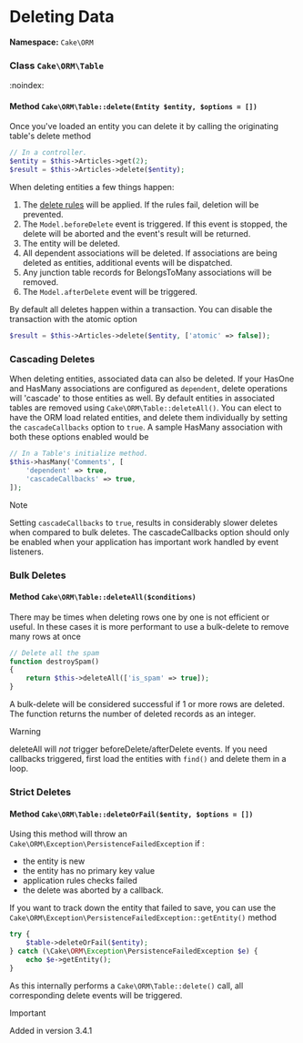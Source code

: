 # Deleting Data

**Namespace:** `Cake\ORM`

### Class `Cake\ORM\Table`

:noindex:

#### Method `Cake\ORM\Table::delete(Entity $entity, $options = [])`

Once you've loaded an entity you can delete it by calling the originating
table's delete method

```php
// In a controller.
$entity = $this->Articles->get(2);
$result = $this->Articles->delete($entity);

```

When deleting entities a few things happen:

1. The [delete rules](validation.md#application-rules) will be applied. If the rules
fail, deletion will be prevented.
2. The `Model.beforeDelete` event is triggered. If this event is stopped, the
delete will be aborted and the event's result will be returned.
3. The entity will be deleted.
4. All dependent associations will be deleted. If associations are being deleted
as entities, additional events will be dispatched.
5. Any junction table records for BelongsToMany associations will be removed.
6. The `Model.afterDelete` event will be triggered.

By default all deletes happen within a transaction. You can disable the
transaction with the atomic option

```php
$result = $this->Articles->delete($entity, ['atomic' => false]);

```

### Cascading Deletes

When deleting entities, associated data can also be deleted. If your HasOne and
HasMany associations are configured as `dependent`, delete operations will
'cascade' to those entities as well. By default entities in associated tables
are removed using `Cake\ORM\Table::deleteAll()`. You can elect to
have the ORM load related entities, and delete them individually by setting the
`cascadeCallbacks` option to `true`. A sample HasMany association with both
these options enabled would be

```php
// In a Table's initialize method.
$this->hasMany('Comments', [
    'dependent' => true,
    'cascadeCallbacks' => true,
]);

```

> [!NOTE]
> Setting `cascadeCallbacks` to `true`, results in considerably slower deletes
> when compared to bulk deletes. The cascadeCallbacks option should only be
> enabled when your application has important work handled by event listeners.
>

### Bulk Deletes

#### Method `Cake\ORM\Table::deleteAll($conditions)`

There may be times when deleting rows one by one is not efficient or useful.
In these cases it is more performant to use a bulk-delete to remove many rows at
once

```php
// Delete all the spam
function destroySpam()
{
    return $this->deleteAll(['is_spam' => true]);
}

```

A bulk-delete will be considered successful if 1 or more rows are deleted. The
function returns the number of deleted records as an integer.

> [!WARNING]
> deleteAll will *not* trigger beforeDelete/afterDelete events.
> If you need callbacks triggered, first load the entities with `find()`
> and delete them in a loop.
>

### Strict Deletes

#### Method `Cake\ORM\Table::deleteOrFail($entity, $options = [])`

Using this method will throw an
`Cake\ORM\Exception\PersistenceFailedException` if :

- the entity is new
- the entity has no primary key value
- application rules checks failed
- the delete was aborted by a callback.

If you want to track down the entity that failed to save, you can use the
`Cake\ORM\Exception\PersistenceFailedException::getEntity()` method

```php
try {
    $table->deleteOrFail($entity);
} catch (\Cake\ORM\Exception\PersistenceFailedException $e) {
    echo $e->getEntity();
}

```

As this internally performs a `Cake\ORM\Table::delete()` call, all
corresponding delete events will be triggered.

> [!IMPORTANT]
> Added in version 3.4.1
>
